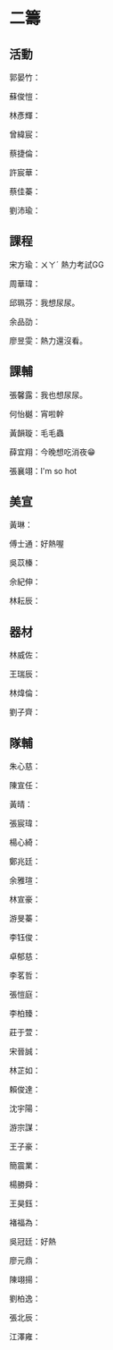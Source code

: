 # 二籌

## 活動

郭晏竹：

蘇俊愷：

林彥輝：

曾緯宸：

蔡捷倫：

許宸華：

蔡佳蓁：

劉沛瑜：

## 課程

宋方瑜：ㄨㄚˊ 熱力考試GG

周華瑋：

邱珮芬：我想尿尿。

余品劭：

廖昱雯：熱力還沒看。

## 課輔

張馨露：我也想尿尿。

何怡樾：宵啦幹

黃韻璇：毛毛蟲

薛宜翔：今晚想吃消夜😁

張襄翊：I'm so hot

## 美宣

黃琳：

傅士通：好熱喔

吳苡榛：

佘紀伸：

林耘辰：

## 器材

林威佐：

王瑞辰：

林煒倫：

劉子齊：

## 隊輔

朱心慈：

陳宣任：

黃晴：

張宸瑋：

楊心綺：

鄭兆廷：

余雅瑄：

林宣豪：

游旻蓁：

李钰俊：

卓郁慈：

李茗哲：

張愷庭：

李柏臻：

莊于萱：

宋晉誠：

林芷如：

賴俊達：

沈宇陽：

游宗謀：

王子豪：

簡震業：

楊勝舜：

王昊鈺：

褚福為：

吳冠廷：好熱

廖元鼎：

陳翊揚：

劉柏逸：

張北辰：

江澤雍：
